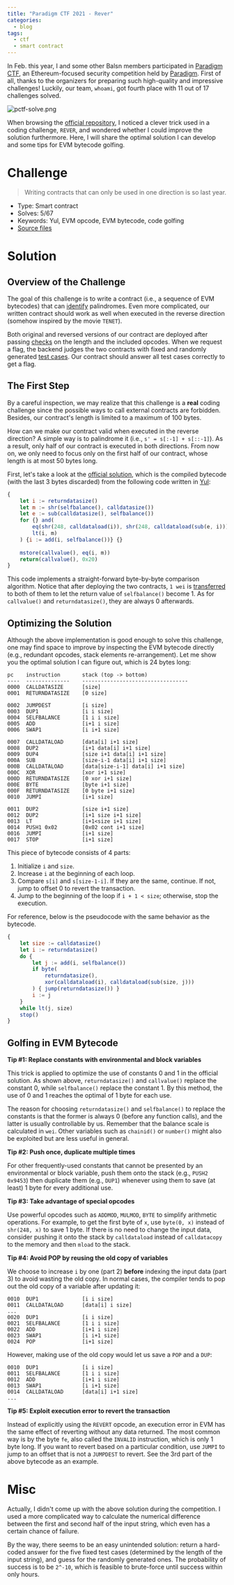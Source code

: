 ```yaml
---
title: "Paradigm CTF 2021 - Rever"
categories:
  - blog
tags:
  - ctf
  - smart contract
---
```


In Feb. this year, I and some other Balsn members participated in [Paradigm CTF](https://ctf.paradigm.xyz/), an Ethereum-focused security competition held by [Paradigm](https://twitter.com/paradigm). First of all, thanks to the organizers for preparing such high-quality and impressive challenges! Luckily, our team, `whoami`, got fourth place with 11 out of 17 challenges solved.

![pctf-solve.png](https://shw9453.github.io/assets/images/pctf-solve.png)

When browsing the [official repository](https://github.com/paradigm-operations/paradigm-ctf-2021), I noticed a clever trick used in a coding challenge, `REVER`, and wondered whether I could improve the solution furthermore. Here, I will share the optimal solution I can develop and some tips for EVM bytecode golfing.

# Challenge

> Writing contracts that can only be used in one direction is so last year.

- Type: Smart contract
- Solves: 5/67
- Keywords: Yul, EVM opcode, EVM bytecode, code golfing
- [Source files](https://github.com/paradigm-operations/paradigm-ctf-2021/tree/master/rever/public)

# Solution

## Overview of the Challenge

The goal of this challenge is to write a contract (i.e., a sequence of EVM bytecodes) that can [identify](https://github.com/paradigm-operations/paradigm-ctf-2021/blob/master/rever/public/contracts/Setup.sol#L70-L83) palindromes. Even more complicated, our written contract should work as well when executed in the reverse direction (somehow inspired by the movie `TENET`).

Both original and reversed versions of our contract are deployed after passing [checks](https://github.com/paradigm-operations/paradigm-ctf-2021/blob/master/rever/public/contracts/Setup.sol#L47-L48) on the length and the included opcodes. When we request a flag, the backend judges the two contracts with fixed and randomly generated [test cases](https://github.com/paradigm-operations/paradigm-ctf-2021/blob/master/rever/public/deploy/chal.py#L10-L42). Our contract should answer all test cases correctly to get a flag.

## The First Step

By a careful inspection, we may realize that this challenge is a **real** coding challenge since the possible ways to call external contracts are forbidden. Besides, our contract's length is limited to a maximum of 100 bytes.

How can we make our contract valid when executed in the reverse direction? A simple way is to palindrome it (i.e., `s' = s[:-1] + s[::-1]`). As a result, only half of our contract is executed in both directions. From now on, we only need to focus only on the first half of our contract, whose length is at most 50 bytes long.

First, let's take a look at the [official solution](https://github.com/paradigm-operations/paradigm-ctf-2021/blob/master/rever/private/impl.yul), which is the compiled bytecode (with the last 3 bytes discarded) from the following code written in [Yul](https://docs.soliditylang.org/en/v0.8.3/yul.html):

```javascript
{           
    let i := returndatasize()
    let m := shr(selfbalance(), calldatasize())
    let e := sub(calldatasize(), selfbalance())
    for {} and(
        eq(shr(248, calldataload(i)), shr(248, calldataload(sub(e, i)))),
        lt(i, m)
    ) {i := add(i, selfbalance())} {}
    
    mstore(callvalue(), eq(i, m))
    return(callvalue(), 0x20)
}
```

This code implements a straight-forward byte-by-byte comparison algorithm. Notice that after deploying the two contracts, `1 wei` is [transferred](https://github.com/paradigm-operations/paradigm-ctf-2021/blob/master/rever/private/Exploit.sol#L8-L9) to both of them to let the return value of `selfbalance()` become 1. As for `callvalue()` and `returndatasize()`, they are always 0 afterwards.

## Optimizing the Solution

Although the above implementation is good enough to solve this challenge, one may find space to improve by inspecting the EVM bytecode directly (e.g., redundant opcodes, stack elements re-arrangement). Let me show you the optimal solution I can figure out, which is 24 bytes long:

```
pc    instruction       stack (top -> bottom)
----  --------------    ----------------------------------
0000  CALLDATASIZE      [size]
0001  RETURNDATASIZE    [0 size]

0002  JUMPDEST          [i size]
0003  DUP1              [i i size]
0004  SELFBALANCE       [1 i i size]
0005  ADD               [i+1 i size]
0006  SWAP1             [i i+1 size]

0007  CALLDATALOAD      [data[i] i+1 size]
0008  DUP2              [i+1 data[i] i+1 size]
0009  DUP4              [size i+1 data[i] i+1 size]
000A  SUB               [size-i-1 data[i] i+1 size]
000B  CALLDATALOAD      [data[size-i-1] data[i] i+1 size]
000C  XOR               [xor i+1 size]
000D  RETURNDATASIZE    [0 xor i+1 size]
000E  BYTE              [byte i+1 size]
000F  RETURNDATASIZE    [0 byte i+1 size]
0010  JUMPI             [i+1 size]

0011  DUP2              [size i+1 size]
0012  DUP2              [i+1 size i+1 size]
0013  LT                [i+1<size i+1 size]
0014  PUSH1 0x02        [0x02 cont i+1 size]
0016  JUMPI             [i+1 size]
0017  STOP              [i+1 size]
```

This piece of bytecode consists of 4 parts:

1. Initialize `i` and `size`.
1. Increase `i` at the beginning of each loop.
1. Compare `s[i]` and `s[size-1-i]`. If they are the same, continue. If not, jump to offset 0 to revert the transaction.
1. Jump to the beginning of the loop if `i + 1 < size`; otherwise, stop the execution.

For reference, below is the pseudocode with the same behavior as the bytecode.

```javascript
{
    let size := calldatasize()
    let i := returndatasize()
    do {
        let j := add(i, selfbalance())
        if byte(
            returndatasize(),
            xor(calldataload(i), calldataload(sub(size, j)))
        ) { jump(returndatasize()) }
        i := j
    }
    while lt(j, size)
    stop()
}
```

## Golfing in EVM Bytecode

**Tip #1: Replace constants with environmental and block variables**

This trick is applied to optimize the use of constants 0 and 1 in the official solution. As shown above, `returndatasize()` and `callvalue()` replace the constant 0, while `selfbalance()` replace the constant 1. By this method, the use of 0 and 1 reaches the optimal of 1 byte for each use.

The reason for choosing `returndatasize()` and `selfbalance()` to replace the constants is that the former is always 0 (before any function calls), and the latter is usually controllable by us. Remember that the balance scale is calculated in `wei`. Other variables such as `chainid()` or `number()` might also be exploited but are less useful in general.

**Tip #2: Push once, duplicate multiple times**

For other frequently-used constants that cannot be presented by an environmental or block variable, push them onto the stack (e.g., `PUSH2 0x9453`) then duplicate them (e.g., `DUP1`) whenever using them to save (at least) 1 byte for every additional use.

**Tip #3: Take advantage of special opcodes**

Use powerful opcodes such as `ADDMOD`, `MULMOD`, `BYTE` to simplify arithmetic operations. For example, to get the first byte of `x`, use `byte(0, x)` instead of `shr(248, x)` to save 1 byte. If there is no need to change the input data, consider pushing it onto the stack by `calldataload` instead of `calldatacopy` to the memory and then `mload` to the stack.

**Tip #4: Avoid POP by reusing the old copy of variables**

We choose to increase `i` by one (part 2) **before** indexing the input data (part 3) to avoid wasting the old copy. In normal cases, the compiler tends to pop out the old copy of a variable after updating it:

```
0010  DUP1              [i i size]
0011  CALLDATALOAD      [data[i] i size]
...
0020  DUP1              [i i size]
0021  SELFBALANCE       [1 i i size]
0022  ADD               [i+1 i size]
0023  SWAP1             [i i+1 size]
0024  POP               [i+1 size]
```

However, making use of the old copy would let us save a `POP` and a `DUP`:

```
0010  DUP1              [i i size]
0011  SELFBALANCE       [1 i i size]
0012  ADD               [i+1 i size]
0013  SWAP1             [i i+1 size]
0014  CALLDATALOAD      [data[i] i+1 size]
...
```

**Tip #5: Exploit execution error to revert the transaction**

Instead of explicitly using the `REVERT` opcode, an execution error in EVM has the same effect of reverting without any data returned. The most common way is by the byte `fe`, also called the `INVALID` instruction, which is only 1 byte long. If you want to revert based on a particular condition, use `JUMPI` to jump to an offset that is not a `JUMPDEST` to revert. See the 3rd part of the above bytecode as an example.

# Misc

Actually, I didn't come up with the above solution during the competition. I used a more complicated way to calculate the numerical difference between the first and second half of the input string, which even has a certain chance of failure.

By the way, there seems to be an easy unintended solution: return a hard-coded answer for the five fixed test cases (determined by the length of the input string), and guess for the randomly generated ones. The probability of success is to be `2^-10`, which is feasible to brute-force until success within only hours.
